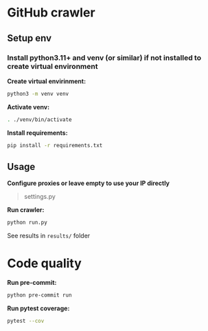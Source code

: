 # GitHub crawler

## Setup env

### Install python3.11+ and venv (or similar) if not installed to create virtual environment

**Create virtual envirinment:**
```bash
python3 -m venv venv
```

**Activate venv:**
```bash
. ./venv/bin/activate
```

**Install requirements:**
```bash
pip install -r requirements.txt
```

## Usage


**Configure proxies or leave empty to use your IP directly**
> settings.py

**Run crawler:**
```bash
python run.py
```

See results in `results/` folder


# Code quality

**Run pre-commit:**
```bash
python pre-commit run
```

**Run pytest coverage:**
```bash
pytest --cov
```
